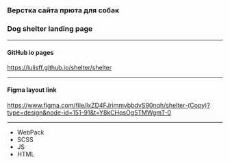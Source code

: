 ### Верстка сайта прюта для собак
### Dog shelter landing page

<hr>

#### GitHub io pages
https://lulisff.github.io/shelter/shelter


<hr>

#### Figma layout link
https://www.figma.com/file/lxZD4FJrimmvbbdvS90nqh/shelter-(Copy)?type=design&node-id=151-91&t=Y8kCHqsOg5TMWgmT-0

<hr>

- WebPack
- SCSS
- JS
- HTML